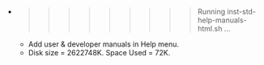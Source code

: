 * >>>>>>>>> Running inst-std-help-manuals-html.sh ...
  * Add user & developer manuals in Help menu.
  * Disk size = 2622748K. Space Used = 72K.

